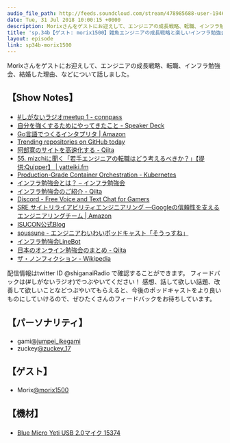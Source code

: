 ```yaml
---
audio_file_path: http://feeds.soundcloud.com/stream/478985688-user-194620696-sp34b-morix1500.mp3
date: Tue, 31 Jul 2018 10:00:15 +0000
description: Morixさんをゲストにお迎えして、エンジニアの成長戦略、転職、インフラ勉強会、結婚した理由、などについて話しました。
title: 'sp.34b【ゲスト: morix1500】雑魚エンジニアの成長戦略と楽しいインフラ勉強会'
layout: episode
link: sp34b-morix1500
---
```


<p><span>Morixさんをゲストにお迎えして、エンジニアの成長戦略、転職、インフラ勉強会、結婚した理由、などについて話しました。</span></p>
<h2>
  <p>【Show Notes】</p>
</h2>
<ul>
  <li><a href="https://shiganai.connpass.com/event/82050/" target="_blank">#しがないラジオmeetup 1 - connpass</a></li>
  <li><a href="https://speakerdeck.com/morix1500/zi-fen-woqiang-kusurutameniyatutekitakoto" target="_blank">自分を強くするためにやってきたこと - Speaker Deck</a></li>
  <li><a href="https://www.amazon.co.jp/dp/4873118220" target="_blank">Go言語でつくるインタプリタ | Amazon</a></li>
  <li><a href="https://github.com/trending" target="_blank">Trending repositories on GitHub today</a></li>
  <li><a href="https://qiita.com/Morix1500/items/0eac072a027d478a6b83" target="_blank">阿部寛のサイトを高速化する - Qiita</a></li>
  <li><a href="https://yatteiki.fm/episode/55" target="_blank">55. mizchiに聞く「若手エンジニアの転職はどう考えるべきか？」【提供:Quipper】 | yatteiki.fm</a></li>
  <li><a href="https://kubernetes.io/" target="_blank">Production-Grade Container Orchestration - Kubernetes</a></li>
  <li><a href="https://wp.infra-workshop.tech/%e3%82%a4%e3%83%b3%e3%83%95%e3%83%a9%e5%8b%89%e5%bc%b7%e4%bc%9a%e3%81%a8%e3%81%af%ef%bc%9f/" target="_blank">インフラ勉強会とは？ – インフラ勉強会</a></li>
  <li><a href="https://qiita.com/yutakakn/items/86a32f2a3798f31a5471" target="_blank">インフラ勉強会のご紹介 - Qiita</a></li>
  <li><a href="https://discordapp.com/" target="_blank">Discord - Free Voice and Text Chat for Gamers</a></li>
  <li><a href="https://www.amazon.co.jp/dp/4873117917" target="_blank">SRE サイトリライアビリティエンジニアリング ―Googleの信頼性を支えるエンジニアリングチーム | Amazon</a></li>
  <li><a href="http://isucon.net/" target="_blank">ISUCON公式Blog</a></li>
  <li><a href="https://soussune.com/" target="_blank">soussune - エンジニアわいわいポッドキャスト「そうっすね」</a></li>
  <li><a href="https://twitter.com/nagahiro0918/status/1016907525885575168" target="_blank">インフラ勉強会LineBot</a></li>
  <li><a href="https://qiita.com/hiroga/items/1434380a8bddce2febbc" target="_blank">日本のオンライン勉強会のまとめ - Qiita</a></li>
  <li><a href="https://ja.wikipedia.org/wiki/%E3%82%B6%E3%83%BB%E3%83%8E%E3%83%B3%E3%83%95%E3%82%A3%E3%82%AF%E3%82%B7%E3%83%A7%E3%83%B3" target="_blank">ザ・ノンフィクション - Wikipedia</a></li>
</ul>
<p><span>
  配信情報はtwitter ID @shiganaiRadio で確認することができます。
  フィードバックは(#しがないラジオ)でつぶやいてください！
  感想、話して欲しい話題、改善して欲しいことなどつぶやいてもらえると、今後のポッドキャストをより良いものにしていけるので、ぜひたくさんのフィードバックをお待ちしています。
</span></p>
<h2>
  <p>【パーソナリティ】</p>
</h2>
<ul>
    <li>gami<a href="https://twitter.com/search?q=%40jumpei_ikegami&src=typd&lang=ja" target="_blank">@jumpei_ikegami</a></li>
    <li>zuckey<a href="https://twitter.com/search?q=%40zuckey_17&src=typd&lang=ja" target="_blank">@zuckey_17</a></li>
</ul>
<h2>
  <p>【ゲスト】</p>
</h2>
<ul>
  <li>Morix<a href="https://twitter.com/morix1500" target="_blank">@morix1500</a></li>
</ul>
<h2>
  <p>【機材】</p>
</h2>
<ul>
    <li><a href="http://amzn.to/2tlkud3" target="_blank">Blue Micro Yeti USB 2.0マイク 15374</a></li>
</ul>
